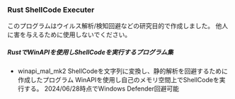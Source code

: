### Rust ShellCode Executer
このプログラムはウイルス解析/検知回避などの研究目的で作成しました。
他人に害を与えるために使用しないでください。

##### RustでWinAPIを使用しShellCodeを実行するプログラム集
- winapi_mal_mk2 
  ShellCodeを文字列に変換し、静的解析を回避するために作成したプログラム
  WinAPIを使用し自己のメモリ空間上でShellCodeを実行する。
  2024/06/28時点でWindows Defender回避可能


